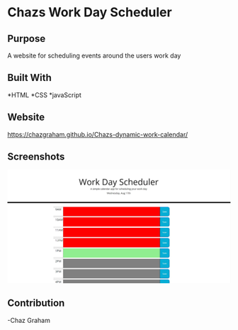 # Chazs Work Day Scheduler

## Purpose
A website for scheduling events around the users work day

## Built With
*HTML
*CSS
*javaScript

## Website
https://chazgraham.github.io/Chazs-dynamic-work-calendar/

## Screenshots
![](./assets2/imgs/web%20pic.jpg)


## Contribution
-Chaz Graham